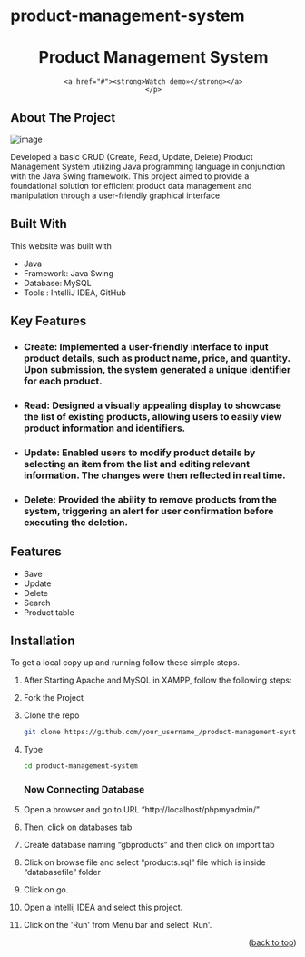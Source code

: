 # product-management-system
<div align="center">
    <h1 align="center">Product Management System</h1>

  <p align="center">
    
    <a href="#"><strong>Watch demo»</strong></a>
    </p>
</div>

<!-- ABOUT THE PROJECT -->

## About The Project


![image](https://github.com/nishaSahuU/product-management-system/assets/82632229/9563fb58-e81b-4751-9d66-5f897cfcc825)

Developed a basic CRUD (Create, Read, Update, Delete) Product Management System utilizing Java programming language in conjunction with the Java Swing framework. This project aimed to provide a foundational solution for efficient product data management and manipulation through a user-friendly graphical interface.


## Built With

This website was built with

- Java
- Framework: Java Swing
- Database: MySQL
- Tools : IntelliJ IDEA, GitHub

## Key Features

- ### Create: Implemented a user-friendly interface to input product details, such as product name, price, and quantity. Upon submission, the system generated a unique identifier for each product.
- ### Read: Designed a visually appealing display to showcase the list of existing products, allowing users to easily view product information and identifiers.
- ### Update: Enabled users to modify product details by selecting an item from the list and editing relevant information. The changes were then reflected in real time.
- ### Delete: Provided the ability to remove products from the system, triggering an alert for user confirmation before executing the deletion.


## Features
- Save
- Update
- Delete
- Search
- Product table


## Installation

To get a local copy up and running follow these simple steps.

1. After Starting Apache and MySQL in XAMPP, follow the following steps: 
2. Fork the Project
3. Clone the repo 
   ```sh
   git clone https://github.com/your_username_/product-management-system.git
   ```
3. Type
   ```sh
   cd product-management-system
   ```

   ### Now Connecting Database

4. Open a browser and go to URL “http://localhost/phpmyadmin/”
5. Then, click on databases tab
6. Create database naming “gbproducts” and then click on import tab
7. Click on browse file and select “products.sql” file which is inside “databasefile” folder
8. Click on go.
9. Open a Intellij IDEA and select this project.
10. Click on the 'Run' from Menu bar and select 'Run'.




<p align="right">(<a href="#readme-top">back to top</a>)</p>


